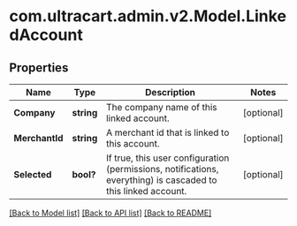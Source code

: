 # com.ultracart.admin.v2.Model.LinkedAccount
## Properties

Name | Type | Description | Notes
------------ | ------------- | ------------- | -------------
**Company** | **string** | The company name of this linked account. | [optional] 
**MerchantId** | **string** | A merchant id that is linked to this account. | [optional] 
**Selected** | **bool?** | If true, this user configuration (permissions, notifications, everything) is cascaded to this linked account. | [optional] 


[[Back to Model list]](../README.md#documentation-for-models) [[Back to API list]](../README.md#documentation-for-api-endpoints) [[Back to README]](../README.md)

